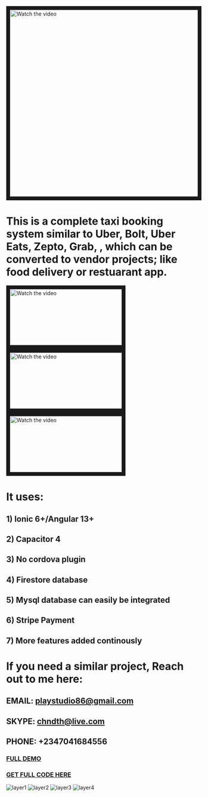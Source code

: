 
<a href="https://youtu.be/qkymCs6F2f8" target="_blank">
 <img src="https://user-images.githubusercontent.com/7928001/188144579-62391f1e-27a4-438d-8574-e98df9c71ea5.png" alt="Watch the video" width="1000" height="500" border="10" />
</a>

# This is a complete taxi booking system similar to Uber, Bolt, Uber Eats, Zepto, Grab, , which can be converted to vendor projects; like food delivery or restuarant app.

<a href="https://youtu.be/qkymCs6F2f8" target="_blank">
 <img src="https://user-images.githubusercontent.com/7928001/188158604-cbdc69ce-2132-483e-b2d6-8cb2f19c9926.png" alt="Watch the video" width="300" height="150" border="10" />
</a>

<a href="https://youtu.be/qkymCs6F2f8" target="_blank">
 <img src="https://user-images.githubusercontent.com/7928001/188158625-4d238451-d29c-474e-8df9-d31962254f87.png" alt="Watch the video" width="300" height="150" border="10" />
</a>

<a href="https://youtu.be/qkymCs6F2f8" target="_blank">
 <img src="https://user-images.githubusercontent.com/7928001/188158644-f0fcc737-60dd-4c57-a9b7-708915721e42.png" alt="Watch the video" width="300" height="150" border="10" />
</a>


# It uses:

## 1) Ionic 6+/Angular 13+
## 2) Capacitor 4
## 3) No cordova plugin
## 4) Firestore database
## 5) Mysql database can easily be integrated
## 6) Stripe Payment
## 7) More features added continously

# If you need a similar project, Reach out to me here:

## EMAIL: playstudio86@gmail.com
## SKYPE: chndth@live.com
## PHONE: +2347041684556


### [FULL DEMO](https://drive.google.com/drive/folders/1zB9vEnXiLL3K-tgfMVuiNzb7fWIR9MfB?usp=sharing)
### [GET FULL CODE HERE](https://chinedu-etoh.gumroad.com/l/OamgB)

![layer1](https://user-images.githubusercontent.com/7928001/188022294-cb20bb25-989f-4a6d-9b77-de3eb7e13bdb.png)
![layer2](https://user-images.githubusercontent.com/7928001/188022570-af0d7d47-5761-4c62-a6ed-71326dc28d8e.png)
![layer3](https://user-images.githubusercontent.com/7928001/188022589-5cd57e42-2550-4149-a4de-029d759ac876.png)
![layer4](https://user-images.githubusercontent.com/7928001/188022596-b1930f19-394c-4508-9056-52b50c8b9125.png)

